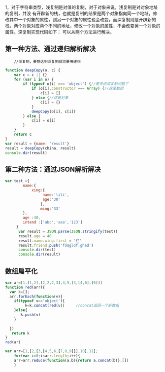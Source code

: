 1，对于字符串类型，浅复制是对值的复制，对于对象来说，浅复制是对对象地址的复制，并没 有开辟新的栈，也就是复制的结果是两个对象指向同一个地址，修改其中一个对象的属性，则另一个对象的属性也会改变，而深复制则是开辟新的栈，两个对象对应两个不同的地址，修改一个对象的属性，不会改变另一个对象的属性。深复制实现代码如下：
可以从两个方法进行解决。
## 第一种方法、通过递归解析解决
		//深复制，要想达到深复制就需要用递归
```js
function deepCopy(o, c) {
    var c = c || {}
    for (var i in o) {
        if (typeof o[i] === 'object') {//要考虑深复制问题了
            if (o[i].constructor === Array) {//这是数组
                c[i] = []
            } else {//这是对象
                c[i] = {}
            }
            deepCopy(o[i], c[i])
        } else {
            c[i] = o[i]
        }
    }
    return c
}
var result = {name: 'result'}
result = deepCopy(china, result)
console.dir(result)
```
## 第二种方法：通过JSON解析解决
```js
var test ={
	  	name:{
			xing:{ 
				 name:'lili',
				 age:'30'
				},
				ming:'33'
		},
		age :40,
		intend :['abc','aaa','123']
	 }
	  var result = JSON.parse(JSON.stringify(test))
	  result.age = 40
	  result.name.xing.first = '往'
	  result.friend.push('fdagldf;ghad')
	  console.dir(test)
	  console.dir(result)
```

## 数组扁平化

```js
var ar=[1,[1,2],[2,2,2,3],4,5,[3,[4,6],[6]]]
function red(arr){
  var k=[];
  arr.forEach(function(v){
    if(typeof v=='object'){
         k=k.concat(red(v))     //concat返回一个新数组    
    }else{
       k.push(v)
    }
   
  })
   return k
}
red(ar)

var arr=[1,[2,[3,[4,5,6,[7,8,9]]],10],11];
    for(var i=0;i<arr.length;i++){
	arr=arr.reduce(function(a,b){return a.concat(b)},[])
    }

```
